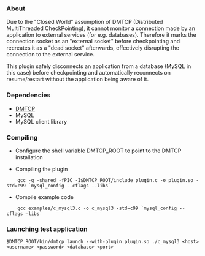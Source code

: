### About

Due to the "Closed World" assumption of DMTCP (Distributed MultiThreaded CheckPointing), it cannot monitor a connection made by an application to external services (for e.g. databases). Therefore it marks the connection socket as an "external socket" before checkpointing and recreates it as a "dead socket" afterwards, effectively disrupting the connection to the external service.

This plugin safely disconnects an application from a database (MySQL in this case) before checkpointing and automatically reconnects on resume/restart without the application being aware of it.

### Dependencies

- [DMTCP](http://dmtcp.sourceforge.net/)
- MySQL
- MySQL client library

### Compiling

- Configure the shell variable DMTCP_ROOT to point to the DMTCP installation

- Compiling the plugin
```
    gcc -g -shared -fPIC -I$DMTCP_ROOT/include plugin.c -o plugin.so -std=c99 `mysql_config --cflags --libs`
```
- Compile example code
```
    gcc examples/c_mysql3.c -o c_mysql3 -std=c99 `mysql_config --cflags –libs`
```
### Launching test application

    $DMTCP_ROOT/bin/dmtcp_launch --with-plugin plugin.so ./c_mysql3 <host> <username> <password> <database> <port>
